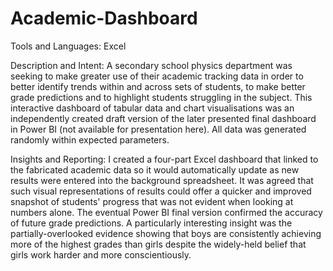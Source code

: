 # Academic-Dashboard
Tools and Languages: Excel

Description and Intent: A secondary school physics department was seeking to make greater use of their academic tracking data in order to better identify trends within and across sets of students, to make better grade predictions and to highlight students struggling in the subject. This interactive dashboard of tabular data and chart visualisations was an independently created draft version of the later presented final dashboard in Power BI (not available for presentation here). All data was generated randomly within expected parameters.

Insights and Reporting: I created a four-part Excel dashboard that linked to the fabricated academic data so it would automatically update as new results were entered into the background spreadsheet. It was agreed that such visual representations of results could offer a quicker and improved snapshot of students' progress that was not evident when looking at numbers alone. The eventual Power BI final version confirmed the accuracy of future grade predictions. A particularly interesting insight was the partially-overlooked evidence showing that boys are consistently achieving more of the highest grades than girls despite the widely-held belief that girls work harder and more conscientiously.
